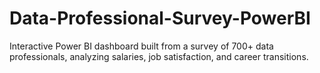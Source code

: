 # Data-Professional-Survey-PowerBI
Interactive Power BI dashboard built from a survey of 700+ data professionals, analyzing salaries, job satisfaction, and career transitions.
